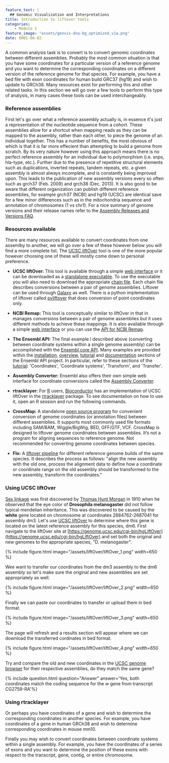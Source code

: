 ```yaml
---
feature_text: |
  ## Genomic Visualization and Interpretations
title: Introduction to liftover tools
categories:
    - Module 1
feature_image: "assets/genvis-dna-bg_optimized_v1a.png"
date: 0001-06-02
---
```


A common analysis task is to convert is to convert genomic coordinates between different assemblies. Probably the most common situation is that you have some coordinates for a particular version of a reference genome and you want to determine the corresponding coordinates on a different version of the reference genome for that species. For example, you have a bed file with exon coordinates for human build GRC37 (hg19) and wish to update to GRCh38. Many resources exist for performing this and other related tasks. In this section we will go over a few tools to perform this type of analysis, in many cases these tools can be used interchangeably.

### Reference assemblies
First let's go over what a reference assembly actually is, in essence it's just a representation of the nucleotide sequence from a cohort. These assemblies allow for a shortcut when mapping reads as they can be mapped to the assembly, rather than each other, to piece the genome of an individual together. This has a number of benefits, the most obvious of which is that it is far more effecient than attempting to build a genome from scratch. By its very nature however using this approach means there is no perfect reference assembly for an individual due to polymorphism (i.e. snps, hla-type, etc.). Further due to the presence of repetitive structural elements such as duplications, inverted repeats, tandem repeats, etc. a given assembly is almost always incomplete, and is constantly being improved upon. This leads to the publication of new assembly versions every so often such as grch37 (Feb. 2009) and grch38 (Dec. 2013). It is also good to be aware that different organization can publish different reference assemblies, for example grch37 (NCBI) and hg19 (UCSC) are identical save for a few minor differences such as in the mitochondria sequence and annotation of chromosomes (1 vs chr1). For a nice summary of genome versions and their release names refer to the [Assembly Releases and Versions FAQ](http://genome.ucsc.edu/FAQ/FAQreleases.html).

### Resources available
There are many resources available to convert coordinates from one assemlby to another, we will go over a few of these however below you will find a more complete list. The [UCSC liftOver](https://genome.ucsc.edu/cgi-bin/hgLiftOver) tool is one of the more popular however choosing one of these will mostly come down to personal preference.

* **UCSC liftOver:** This tool is available through a simple [web interface](http://genome.ucsc.edu/cgi-bin/hgLiftOver) or it can be downloaded as a [standalone executable](http://hgdownload.cse.ucsc.edu/admin/exe/). To use the executable you will also need to download the appropriate [chain file](http://hgdownload.cse.ucsc.edu/downloads.html#liftover). Each chain file describes conversions between a pair of genome assemblies. Liftover can be used through [Galaxy](https://usegalaxy.org/) as well. There is a python implementation of liftover called [pyliftover](https://pypi.python.org/pypi/pyliftover) that does conversion of point coordinates only.

* **NCBI Remap:** This tool is conceptually similar to liftOver in that in manages conversions between a pair of genome assemblies but it uses different methods to achieve these mappings. It is also available through a simple [web interface](http://www.ncbi.nlm.nih.gov/genome/tools/remap) or you can use the [API for NCBI Remap](http://www.ncbi.nlm.nih.gov/genome/tools/remap/docs/api).

* **The Ensembl API:** The final example I described above (converting between coordinate systems within a single genome assembly) can be accomplished with the [Ensembl core API](http://ensembl.org/info/docs/api/core/index.html#api). Many examples are provided within the [installation](http://ensembl.org/info/docs/api/api_installation.html), [overview](http://ensembl.org/info/docs/api/core/core_API_diagram.html), [tutorial](http://ensembl.org/info/docs/api/core/core_tutorial.html) and [documentation](http://ensembl.org/info/docs/Doxygen/core-api/index.html) sections of the Ensembl API project. In particular, refer to these sections of the [tutorial](http://ensembl.org/info/docs/api/core/core_tutorial.html): 'Coordinates', 'Coordinate systems', 'Transform', and 'Transfer'.

* **Assembly Converter:** Ensembl also offers their own simple web interface for coordinate conversions called the [Assembly Converter](https://www.ensembl.org/Homo_sapiens/Tools/AssemblyConverter?db=core).

* **rtracklayer:** For [R](http://cran.us.r-project.org/index.html) users, [Bioconductor](http://www.bioconductor.org/) has an implementation of UCSC liftOver in the [rtracklayer](http://bioconductor.org/packages/release/bioc/html/rtracklayer.html) package. To see documentation on how to use it, open an R session and run the following commands.

* **CrossMap:** A standalone [open source program](http://crossmap.sourceforge.net/) for convenient conversion of genome coordinates (or annotation files) between different assemblies. It supports most commonly used file formats including SAM/BAM, Wiggle/BigWig, BED, GFF/GTF, VCF. CrossMap is designed to liftover genome coordinates between assemblies. It’s not a program for aligning sequences to reference genome. Not recommended for converting genome coordinates between species.

* **Flo:** A [liftover pipeline](https://github.com/yeban/flo) for different reference genome builds of the same species. It describes the process as follows: "align the new assembly with the old one, process the alignment data to define how a coordinate or coordinate range on the old assembly should be transformed to the new assembly, transform the coordinates."

### Using UCSC liftOver
[Sex linkage](https://en.wikipedia.org/wiki/Sex_linkage) was first discovered by [Thomas Hunt Morgan](https://en.wikipedia.org/wiki/Thomas_Hunt_Morgan) in 1910 when he observed that the eye color of **Drosophila melanogaster** did not follow typical mendelian inheritance. This was discovered to be caused by the **white** gene located on chromosome at coordinates 2684762-2687041 for assembly dm3. Let's use [UCSC liftOver](https://genome.ucsc.edu/cgi-bin/hgLiftOver) to determine where this gene is located on the latest reference assembly for this species, dm6. First navigate to the liftOver site at  [https://genome.ucsc.edu/cgi-bin/hgLiftOver](https://genome.ucsc.edu/cgi-bin/hgLiftOver) and set both the original and new genomes to the appropriate species, "D. melanogaster".

{% include figure.html image="/assets/liftOver/liftOver_1.png" width=650 %}

Wee want to transfer our coordinates from the dm3 assembly to the dm6 assembly so let's make sure the original and new assemblies are set appropriately as well.

{% include figure.html image="/assets/liftOver/liftOver_2.png" width=650 %}

Finally we can paste our coordinates to transfer or upload them in bed format.

{% include figure.html image="/assets/liftOver/liftOver_3.png" width=650 %}

The page will refresh and a results section will appear where we can download the transferred cordinates in bed format.

{% include figure.html image="/assets/liftOver/liftOver_4.png" width=650 %}

Try and compare the old and new coordinates in the [UCSC genome browser]() for their respective assemblies, do they match the same gene?

{% include question.html question="Answer" answer='Yes, both coordinates match the coding sequence for the <i>w</i> gene from transcript CG2759-RA'%}

### Using rtracklayer





Or perhaps you have coordinates of a gene and wish to determine the corresponding coordinates in another species. For example, you have coordinates of a gene in human GRCh38 and wish to determine corresponding coordinates in mouse mm10.

Finally you may wish to convert coordinates between coordinate systems within a single assembly. For example, you have the coordinates of a series of exons and you want to determine the position of these exons with respect to the transcript, gene, contig, or entire chromosome.
